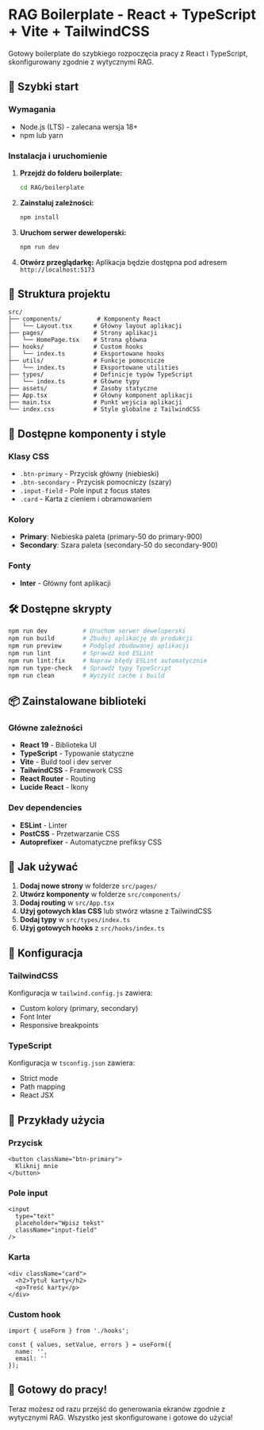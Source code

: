 # RAG Boilerplate - React + TypeScript + Vite + TailwindCSS

Gotowy boilerplate do szybkiego rozpoczęcia pracy z React i TypeScript, skonfigurowany zgodnie z wytycznymi RAG.

## 🚀 Szybki start

### Wymagania
- Node.js (LTS) - zalecana wersja 18+
- npm lub yarn

### Instalacja i uruchomienie

1. **Przejdź do folderu boilerplate:**
   ```bash
   cd RAG/boilerplate
   ```

2. **Zainstaluj zależności:**
   ```bash
   npm install
   ```

3. **Uruchom serwer deweloperski:**
   ```bash
   npm run dev
   ```

4. **Otwórz przeglądarkę:**
   Aplikacja będzie dostępna pod adresem `http://localhost:5173`

## 📁 Struktura projektu

```
src/
├── components/          # Komponenty React
│   └── Layout.tsx      # Główny layout aplikacji
├── pages/              # Strony aplikacji
│   └── HomePage.tsx    # Strona główna
├── hooks/              # Custom hooks
│   └── index.ts        # Eksportowane hooks
├── utils/              # Funkcje pomocnicze
│   └── index.ts        # Eksportowane utilities
├── types/              # Definicje typów TypeScript
│   └── index.ts        # Główne typy
├── assets/             # Zasoby statyczne
├── App.tsx             # Główny komponent aplikacji
├── main.tsx            # Punkt wejścia aplikacji
└── index.css           # Style globalne z TailwindCSS
```

## 🎨 Dostępne komponenty i style

### Klasy CSS
- `.btn-primary` - Przycisk główny (niebieski)
- `.btn-secondary` - Przycisk pomocniczy (szary)
- `.input-field` - Pole input z focus states
- `.card` - Karta z cieniem i obramowaniem

### Kolory
- **Primary**: Niebieska paleta (primary-50 do primary-900)
- **Secondary**: Szara paleta (secondary-50 do secondary-900)

### Fonty
- **Inter** - Główny font aplikacji

## 🛠 Dostępne skrypty

```bash
npm run dev          # Uruchom serwer deweloperski
npm run build        # Zbuduj aplikację do produkcji
npm run preview      # Podgląd zbudowanej aplikacji
npm run lint         # Sprawdź kod ESLint
npm run lint:fix     # Napraw błędy ESLint automatycznie
npm run type-check   # Sprawdź typy TypeScript
npm run clean        # Wyczyść cache i build
```

## 📦 Zainstalowane biblioteki

### Główne zależności
- **React 19** - Biblioteka UI
- **TypeScript** - Typowanie statyczne
- **Vite** - Build tool i dev server
- **TailwindCSS** - Framework CSS
- **React Router** - Routing
- **Lucide React** - Ikony

### Dev dependencies
- **ESLint** - Linter
- **PostCSS** - Przetwarzanie CSS
- **Autoprefixer** - Automatyczne prefiksy CSS

## 🎯 Jak używać

1. **Dodaj nowe strony** w folderze `src/pages/`
2. **Utwórz komponenty** w folderze `src/components/`
3. **Dodaj routing** w `src/App.tsx`
4. **Użyj gotowych klas CSS** lub stwórz własne z TailwindCSS
5. **Dodaj typy** w `src/types/index.ts`
6. **Użyj gotowych hooks** z `src/hooks/index.ts`

## 🔧 Konfiguracja

### TailwindCSS
Konfiguracja w `tailwind.config.js` zawiera:
- Custom kolory (primary, secondary)
- Font Inter
- Responsive breakpoints

### TypeScript
Konfiguracja w `tsconfig.json` zawiera:
- Strict mode
- Path mapping
- React JSX

## 📝 Przykłady użycia

### Przycisk
```tsx
<button className="btn-primary">
  Kliknij mnie
</button>
```

### Pole input
```tsx
<input 
  type="text" 
  placeholder="Wpisz tekst" 
  className="input-field"
/>
```

### Karta
```tsx
<div className="card">
  <h2>Tytuł karty</h2>
  <p>Treść karty</p>
</div>
```

### Custom hook
```tsx
import { useForm } from './hooks';

const { values, setValue, errors } = useForm({
  name: '',
  email: ''
});
```

## 🚀 Gotowy do pracy!

Teraz możesz od razu przejść do generowania ekranów zgodnie z wytycznymi RAG. Wszystko jest skonfigurowane i gotowe do użycia!